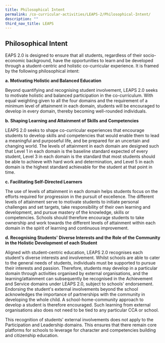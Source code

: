 ```yaml
---
title: Philosophical Intent
permalink: /co-curricular-activities/LEAPS-2/Philosophical-Intent/
description: ""
third_nav_title: LEAPS
---
```


## Philosophical Intent

EAPS 2.0 is designed to ensure that all students, regardless of their socio-economic background, have the opportunities to learn and be developed through a student-centric and holistic co-curricular experience. It is framed by the following philosophical intent: 

**a. Motivating Holistic and Balanced Education**

Beyond quantifying and recognising student involvement, LEAPS 2.0 seeks to motivate holistic and balanced participation in the co-curriculum. With equal weighting given to all the four domains and the requirement of a minimum level of attainment in each domain, students will be encouraged to develop in every domain, thereby becoming well-rounded individuals.

**b. Shaping Learning and Attainment of Skills and Competencies**  

LEAPS 2.0 seeks to shape co-curricular experiences that encourage students to develop skills and competencies that would enable them to lead a meaningful and purposeful life, and be prepared for an uncertain and changing world. The levels of attainment in each domain are designed such that Level 1 in each domain is the baseline standard expected of every student, Level 3 in each domain is the standard that most students should be able to achieve with hard work and determination, and Level 5 in each domain is the highest standard achievable for the student at that point in time. 

**c. Facilitating Self-Directed Learners**  

The use of levels of attainment in each domain helps students focus on the efforts required for progression in the pursuit of excellence. The different levels of attainment serve to motivate students to initiate personal challenges and set targets, take responsibility of their own learning and development, and pursue mastery of the knowledge, skills or competencies. Schools should therefore encourage students to take ownership and work towards the different levels of attainment within each domain in the spirit of learning and continuous improvement.

**d. Recognising Students' Diverse Interests and the Role of the Community in the Holistic Development of each Student**  

Aligned with student-centric education, LEAPS 2.0 recognises each student's diverse interests and involvement. Whilst schools are able to cater to the general needs of students, individuals must be supported to pursue their interests and passion. Therefore, students may develop in a particular domain through activities organised by external organisations, and the learning/attainment can subsequently be recognised in the Achievement and Service domains under LEAPS 2.0, subject to schools' endorsement. Endorsing the student's external involvements beyond the school acknowledges the importance of partnerships with the community in developing the whole child. A school-home-community approach to develop a student is therefore encouraged. Such learning from external organisations also does not need to be tied to any particular CCA or school. 

This recognition of students' external involvements does not apply to the Participation and Leadership domains. This ensures that there remain core platforms for schools to leverage for character and competencies building and citizenship education.